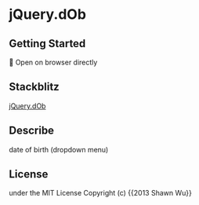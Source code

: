 # jQuery.dOb

## Getting Started

🌟 Open on browser directly

## Stackblitz

[jQuery.dOb](https://stackblitz.com/edit/github-jf4gwn?file=README.md)

## Describe

date of birth (dropdown menu)

## License

under the MIT License Copyright (c) {{2013 Shawn Wu}}

